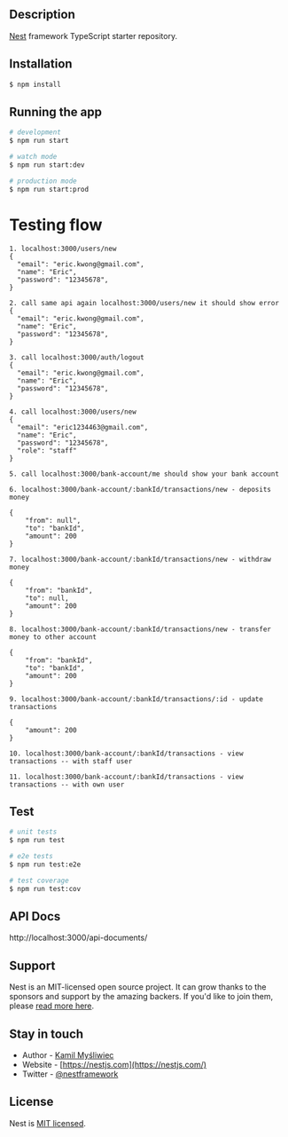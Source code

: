 ## Description

[Nest](https://github.com/nestjs/nest) framework TypeScript starter repository.

## Installation

```bash
$ npm install
```

## Running the app

```bash
# development
$ npm run start

# watch mode
$ npm run start:dev

# production mode
$ npm run start:prod
```

# Testing flow
```
1. localhost:3000/users/new
{
  "email": "eric.kwong@gmail.com",
  "name": "Eric",
  "password": "12345678",
}

2. call same api again localhost:3000/users/new it should show error
{
  "email": "eric.kwong@gmail.com",
  "name": "Eric",
  "password": "12345678",
}

3. call localhost:3000/auth/logout
{
  "email": "eric.kwong@gmail.com",
  "name": "Eric",
  "password": "12345678",
}

4. call localhost:3000/users/new
{
  "email": "eric1234463@gmail.com",
  "name": "Eric",
  "password": "12345678",
  "role": "staff"
}

5. call localhost:3000/bank-account/me should show your bank account

6. localhost:3000/bank-account/:bankId/transactions/new - deposits money

{
    "from": null",
    "to": "bankId",
    "amount": 200
}

7. localhost:3000/bank-account/:bankId/transactions/new - withdraw money

{
    "from": "bankId",
    "to": null,
    "amount": 200
}

8. localhost:3000/bank-account/:bankId/transactions/new - transfer money to other account

{
    "from": "bankId",
    "to": "bankId",
    "amount": 200
}

9. localhost:3000/bank-account/:bankId/transactions/:id - update transactions

{
    "amount": 200
}

10. localhost:3000/bank-account/:bankId/transactions - view transactions -- with staff user

11. localhost:3000/bank-account/:bankId/transactions - view transactions -- with own user

```

## Test

```bash
# unit tests
$ npm run test

# e2e tests
$ npm run test:e2e

# test coverage
$ npm run test:cov
```


## API Docs
http://localhost:3000/api-documents/

## Support

Nest is an MIT-licensed open source project. It can grow thanks to the sponsors and support by the amazing backers. If you'd like to join them, please [read more here](https://docs.nestjs.com/support).

## Stay in touch

- Author - [Kamil Myśliwiec](https://kamilmysliwiec.com)
- Website - [https://nestjs.com](https://nestjs.com/)
- Twitter - [@nestframework](https://twitter.com/nestframework)

## License

  Nest is [MIT licensed](LICENSE).
